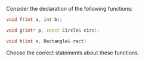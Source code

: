 Consider the declaration of the following functions:

```c++
void f(int a, int b);

void g(int* p, const Circle& circ);

void h(int x, Rectangle& rect)
```

Choose the correct statements about these functions.